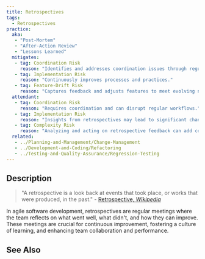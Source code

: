 ```yaml
---
title: Retrospectives
tags: 
  - Retrospectives
practice:
  aka: 
   - "Post-Mortem"
   - "After-Action Review"
   - "Lessons Learned"
  mitigates:
   - tag: Coordination Risk
     reason: "Identifies and addresses coordination issues through regular reviews."
   - tag: Implementation Risk
     reason: "Continuously improves processes and practices."
   - tag: Feature-Drift Risk
     reason: "Captures feedback and adjusts features to meet evolving needs."
  attendant:
   - tag: Coordination Risk
     reason: "Requires coordination and can disrupt regular workflows."
   - tag: Implementation Risk
     reason: "Insights from retrospectives may lead to significant changes in implementation."
   - tag: Complexity Risk
     reason: "Analyzing and acting on retrospective feedback can add complexity."
  related:
   - ../Planning-and-Management/Change-Management
   - ../Development-and-Coding/Refactoring
   - ../Testing-and-Quality-Assurance/Regression-Testing
---
```


<PracticeIntro details={frontMatter.practice} /> 

## Description

> "A retrospective is a look back at events that took place, or works that were produced, in the past." - [Retrospective, _Wikipedia_](https://en.wikipedia.org/wiki/Retrospective)

In agile software development, retrospectives are regular meetings where the team reflects on what went well, what didn't, and how they can improve. These meetings are crucial for continuous improvement, fostering a culture of learning, and enhancing team collaboration and performance.

## See Also

<TagList tag="Retrospectives" />
